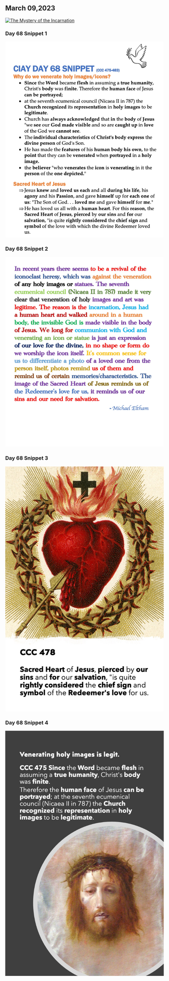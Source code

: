## March 09,2023

[![The Mystery of the Incarnation](https://raw.githubusercontent.com/linusjf/CIAY/main/March/jpgs/Day068.jpg)](https://youtu.be/pyrYuU4VeuY "The Mystery of the Incarnation")

### Day 68 Snippet 1

![Day 68 Snippet 1](https://raw.githubusercontent.com/linusjf/CIAY/refs/heads/main/March/jpgs/Day68Snippet1.jpg)

### Day 68 Snippet 2

![Day 68 Snippet 2](https://raw.githubusercontent.com/linusjf/CIAY/refs/heads/main/March/jpgs/Day68Snippet2.jpg)

### Day 68 Snippet 3

![Day 68 Snippet 3](https://raw.githubusercontent.com/linusjf/CIAY/refs/heads/main/March/jpgs/Day68Snippet3.jpg)

### Day 68 Snippet 4

![Day 68 Snippet 4](https://raw.githubusercontent.com/linusjf/CIAY/refs/heads/main/March/jpgs/Day68Snippet4.jpg)
